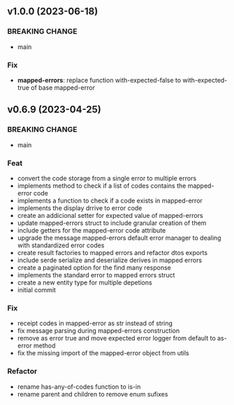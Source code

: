 ## v1.0.0 (2023-06-18)

### BREAKING CHANGE

- main

### Fix

- **mapped-errors**: replace function with-expected-false to with-expected-true of base mapped-error

## v0.6.9 (2023-04-25)

### BREAKING CHANGE

- main

### Feat

- convert the code storage from a single error to multiple errors
- implements method to check if a list of codes contains the mapped-error code
- implements a function to check if a code exists in mapped-error
- implements the display drrive to error code
- create an addicional setter for expected value of mapped-errors
- update mapped-errors struct to include granular creation of them
- include getters for the mapped-error code attribute
- upgrade the message mapped-errors default error manager to dealing with standardized error codes
- create result factories to mapped errors and refactor dtos exports
- include serde serialize and deserialize derives in mapped errors
- create a paginated option for the find many response
- implements the standard error to mapped errors struct
- create a new entity type for multiple depetions
- initial commit

### Fix

- receipt codes in mapped-error as str instead of string
- fix message parsing during mapped-errors construction
- remove as error true and move expected error logger from default to as-error method
- fix the missing import of the mapped-error object from utils

### Refactor

- rename has-any-of-codes function to is-in
- rename parent and children to remove enum sufixes
